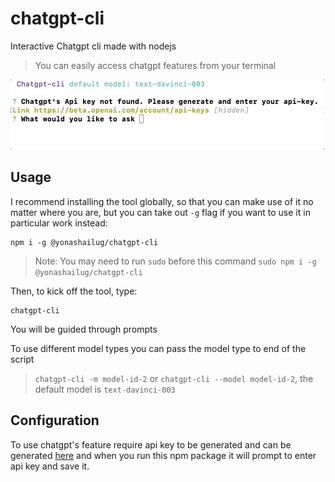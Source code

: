 # chatgpt-cli
Interactive Chatgpt cli made with nodejs

> You can easily access chatgpt features from your terminal

![Demo](/assets/screenshot.gif?raw=true "Demo")

## Usage

I recommend installing the tool globally, so that you can make use of it no matter where you are, but you can take out `-g` flag if you want to use it in particular work instead:

```
npm i -g @yonashailug/chatgpt-cli
```

> Note: You may need to run `sudo` before this command `sudo npm i -g @yonashailug/chatgpt-cli`

Then, to kick off the tool, type:

```
chatgpt-cli
```

You will be guided through prompts

To use different model types you can pass the model type to end of the script
> `chatgpt-cli -m model-id-2` or `chatgpt-cli --model model-id-2`, the default model is `text-davinci-003`

## Configuration

To use chatgpt's feature require api key to be generated and can be generated [here](https://beta.openai.com/account/api-keys) and when you run this npm package it will prompt to enter api key and save it.